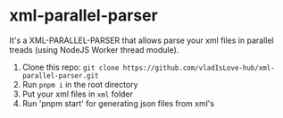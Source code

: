 # xml-parallel-parser

It's a XML-PARALLEL-PARSER that allows parse your xml files in parallel treads (using NodeJS Worker thread module).

1. Clone this repo: `git clone https://github.com/vladIsLove-hub/xml-parallel-parser.git`
2. Run `pnpm i` in the root directory
3. Put your xml files in `xml` folder
4. Run 'pnpm start' for generating json files from xml's
